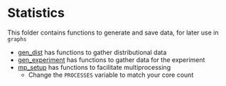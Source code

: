 # Statistics

This folder contains functions to generate and save data, for later use in `graphs`

* [gen_dist](gen_dist.py) has functions to gather distributional data
* [gen_experiment](gen_experiment.py) has functions to gather data for the experiment
* [mp_setup](mp_setup.py) has functions to facilitate multiprocessing
  * Change the `PROCESSES` variable to match your core count